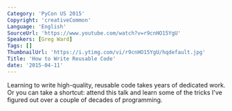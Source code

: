 ```yaml
---
Category: 'PyCon US 2015'
Copyright: 'creativeCommon'
Language: 'English'
SourceUrl: 'https://www.youtube.com/watch?v=r9cnHO15YgU'
Speakers: [Greg Ward]
Tags: []
ThumbnailUrl: 'https://i.ytimg.com/vi/r9cnHO15YgU/hqdefault.jpg'
Title: 'How to Write Reusable Code'
date: '2015-04-11'
---
```

Learning to write high-quality, reusable code takes years of dedicated work. Or you can take a shortcut: attend this talk and learn some of the tricks I've figured out over a couple of decades of programming.
